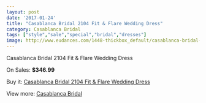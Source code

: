```yaml
---
layout: post
date: '2017-01-24'
title: "Casablanca Bridal 2104 Fit & Flare Wedding Dress"
category: Casablanca Bridal
tags: ["style","sale","special","bridal","dresses"]
image: http://www.eudances.com/1448-thickbox_default/casablanca-bridal-2104-fit-flare-wedding-dress.jpg
---
```

Casablanca Bridal 2104 Fit & Flare Wedding Dress

On Sales: **$346.99**
<a href="https://www.eudances.com/en/casablanca-bridal/509-casablanca-bridal-2104-fit-flare-wedding-dress.html"><amp-img layout="responsive" width="600" height="600" src="//www.eudances.com/1448-thickbox_default/casablanca-bridal-2104-fit-flare-wedding-dress.jpg" alt="Casablanca Bridal 2104 Fit & Flare Wedding Dress 0" /></a>
<a href="https://www.eudances.com/en/casablanca-bridal/509-casablanca-bridal-2104-fit-flare-wedding-dress.html"><amp-img layout="responsive" width="600" height="600" src="//www.eudances.com/1449-thickbox_default/casablanca-bridal-2104-fit-flare-wedding-dress.jpg" alt="Casablanca Bridal 2104 Fit & Flare Wedding Dress 1" /></a>
<a href="https://www.eudances.com/en/casablanca-bridal/509-casablanca-bridal-2104-fit-flare-wedding-dress.html"><amp-img layout="responsive" width="600" height="600" src="//www.eudances.com/1450-thickbox_default/casablanca-bridal-2104-fit-flare-wedding-dress.jpg" alt="Casablanca Bridal 2104 Fit & Flare Wedding Dress 2" /></a>

Buy it: [Casablanca Bridal 2104 Fit & Flare Wedding Dress](https://www.eudances.com/en/casablanca-bridal/509-casablanca-bridal-2104-fit-flare-wedding-dress.html "Casablanca Bridal 2104 Fit & Flare Wedding Dress")

View more: [Casablanca Bridal](https://www.eudances.com/en/4-casablanca-bridal "Casablanca Bridal")